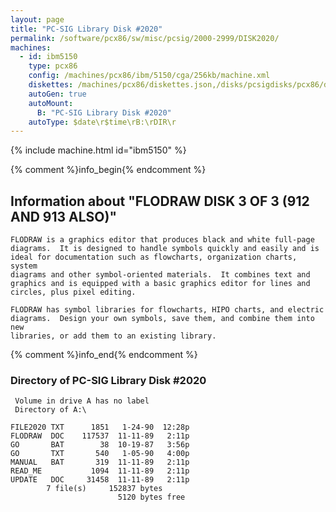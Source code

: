 ```yaml
---
layout: page
title: "PC-SIG Library Disk #2020"
permalink: /software/pcx86/sw/misc/pcsig/2000-2999/DISK2020/
machines:
  - id: ibm5150
    type: pcx86
    config: /machines/pcx86/ibm/5150/cga/256kb/machine.xml
    diskettes: /machines/pcx86/diskettes.json,/disks/pcsigdisks/pcx86/diskettes.json
    autoGen: true
    autoMount:
      B: "PC-SIG Library Disk #2020"
    autoType: $date\r$time\rB:\rDIR\r
---
```


{% include machine.html id="ibm5150" %}

{% comment %}info_begin{% endcomment %}

## Information about "FLODRAW DISK 3 OF 3 (912 AND 913 ALSO)"

    FLODRAW is a graphics editor that produces black and white full-page
    diagrams.  It is designed to handle symbols quickly and easily and is
    ideal for documentation such as flowcharts, organization charts, system
    diagrams and other symbol-oriented materials.  It combines text and
    graphics and is equipped with a basic graphics editor for lines and
    circles, plus pixel editing.
    
    FLODRAW has symbol libraries for flowcharts, HIPO charts, and electric
    diagrams.  Design your own symbols, save them, and combine them into new
    libraries, or add them to an existing library.
{% comment %}info_end{% endcomment %}


### Directory of PC-SIG Library Disk #2020

     Volume in drive A has no label
     Directory of A:\

    FILE2020 TXT      1851   1-24-90  12:28p
    FLODRAW  DOC    117537  11-11-89   2:11p
    GO       BAT        38  10-19-87   3:56p
    GO       TXT       540   1-05-90   4:00p
    MANUAL   BAT       319  11-11-89   2:11p
    READ_ME           1094  11-11-89   2:11p
    UPDATE   DOC     31458  11-11-89   2:11p
            7 file(s)     152837 bytes
                            5120 bytes free
